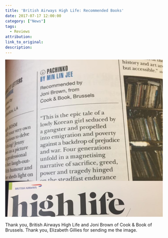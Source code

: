```yaml
---
title: 'British Airways High Life: Recommended Books'
date: 2017-07-17 12:00:00
category: ["News"]
tags:
  - Reviews
attribution:
link_to_original:
description:
---
```



![](/uploads/versions/british-airways---x----2048-2048x---.jpg)

Thank you, British Airways High Life and Joni Brown of Cook & Book of Brussels. Thank you, Elizabeth Gillies for sending me the image.&nbsp;